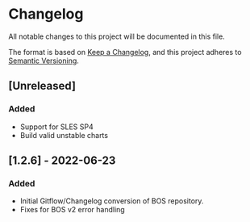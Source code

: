 # Changelog

All notable changes to this project will be documented in this file.

The format is based on [Keep a Changelog](https://keepachangelog.com/en/1.0.0/),
and this project adheres to [Semantic Versioning](https://semver.org/spec/v2.0.0.html).

## [Unreleased]
### Added
- Support for SLES SP4
- Build valid unstable charts

## [1.2.6] - 2022-06-23
### Added
- Initial Gitflow/Changelog conversion of BOS repository.
- Fixes for BOS v2 error handling

